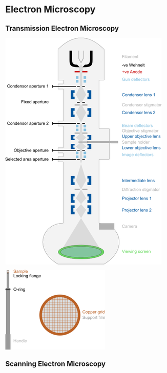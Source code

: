 # Electron Microscopy

## Transmission Electron Microscopy

![](<../../../.gitbook/assets/equipment - TEM (6).png>)

![](<../../../.gitbook/assets/equipment - TEM - sample holder (1).png>)

## Scanning Electron Microscopy

